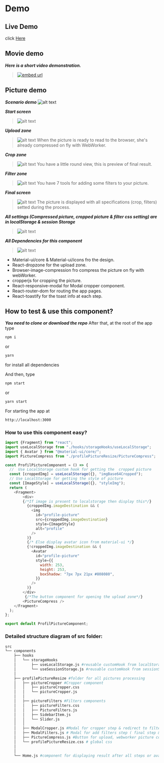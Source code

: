 
# Demo

## Live Demo

click [Here](https://reusable-upload-image-profil-component.netlify.app/)

## Movie demo

***Here is a short video demonstration.***
>[![embed url](/demo/demo-movie.png)](https://youtu.be/TMCp9p3-U4Q)

## Picture demo
***Scenario demo***
![alt text](/demo/demo-scenario.png)

***Start screen***
>![alt text](/demo/pict-init.png)

***Upload zone***
>![alt text](/demo/pict-upload.png)
When the picture is ready to read to the browser, she's already compressed on fly with WebWorker.

***Crop zone***
>![alt text](/demo/pict3.png)
You have a little round view, this is preview of final result.

***Filter zone***
>![alt text](/demo/pict4.png)
You have 7 tools for adding some filters to your picture.

***Final screen***
>![alt text](/demo/pict5.png)
The picture is displayed with all specifications (crop, filters) setted during the process.


***All settings (Compressed picture, cropped picture & filter css setting) are in localStorage & session Storage***
>![alt text](/demo/pict2.png)


***All Dependencies for this component***
>![alt text](/demo/dependencies.png)

- Material-ui/core & Material-ui/icons fro the design.
- React-dropzone for the upload zone.
- Browser-image-compression fro compress the picture on fly with webWorker.
- cropperjs for cropping the picture.
- React-responsive-modal for Modal cropper component.
- React-router-dom for routing the app pages.
- React-toastify for the toast info at each step.

## How to test & use this component?

***You need to clone or download the repo***
After that, at the root of the app type
```bash
npm i
```
or
``` bash
yarn
```
for install all dependencies

And then, type
``` bash
npm start
```
or
``` bash
yarn start
```
For starting the app at
``` bash
http://localhost:3000
```
### How to use this component easy?
```javascript
import {Fragment} from "react";
import useLocalStorage from "./hooks/storageHooks/useLocalStorage";
import { Avatar } from "@material-ui/core/";
import PictureCompress from "./profilePictureResize/PictureCompress";

const ProfilPictureComponent = () => {
  //  Use LocalStorage custom hook for getting the  cropped picture
  const [croppedImg] = useLocalStorage({}, "imgBase64Cropped");
  // Use LocalStorage for getting the style of picture
  const [ImageStyle] = useLocalStorage({}, "styleImg");
  return (
    <Fragment>
        <div>
        {/*If image is present to localstorage then display this*/}
          {croppedImg.imageDestination && (
            <img
              id="profile-picture"
              src={croppedImg.imageDestination}
              style={ImageStyle}
              alt="profile"
            />
          )}
          {/* Else display avatar icon from material-ui */}
          {!croppedImg.imageDestination && (
            <Avatar
              id="profile-picture"
              style={{
                width: 253,
                height: 253,
                boxShadow: "7px 7px 21px #808080",
              }}
            />
          )}
        </div>
         {/*The button component for opening the upload zone*/}
        <PictureCompress />
    </Fragment>
  );
};

export default ProfilPictureComponent;

```

### Detailed structure diagram of src folder:

```bash
src
└── components
    ├── hooks
    │   └── storageHooks
    │       ├── useLocalStorage.js #reusable customHook from localStorage
    │       └── useSessionStorage.js #reusable customHook from sessionStorage
    │
    ├── profilePictureResize #folder for all pictures processing
    │   ├── pictureCropper #Cropper component
    │   │   ├── pictureCropper.css
    │   │   └── pictureCropper.js
    │   │
    │   ├── pictureFilters #Filters components
    │   │   ├── pictureFilters.css
    │   │   ├── PictureFilters.js
    │   │   ├── SidebarItem.js
    │   │   └── Slider.js
    │   │
    │   ├── ModalCropper.js #Modal for cropper step & redirect to filters tools
    │   ├── ModalFilters.js # Modal for add filters step ( final step & redirect to Home)
    │   ├── PictureCompress.js #Button for upload, webworker picture compression "on fly" & redirect to cropper step.
    │   └── profilePictureResize.css # global css
    │
    │
    └── Home.js #component for displaying result after all steps or avatar if picture is not in localStorage
```
<!-- ### PWA RUM & Classic RUM version's

 ![alt text](/img/rum-version.png "RUM versions")


## Online Demo sites

### Free version
**You can try Classic React Ultimate Messenger ** **[here](https://react-ultimate-messenger.netlify.app/) **,

(The demo is not fully functional without the server started locally*)

### On donation version
**You can try also PWA React Ultimate Messenger** **[here](https://pwa-react-ultimate-messenger.netlify.app/) **.

(The demo is not fully functional without locally started servers*)

> *you can only send/receive messages if you have the server locally on your machine -
> I explain how to test the online version with your local version further in the documentation...


## Getting Started

Get started by **creating a new React App**.

### You have two options:

#### The first option is the auto-installation script, simple & fast.

>**You can use my bash script, this is a more fast & easy way to doing that!**
>
><a id="raw-url" href="https://github.com/rodolphe37/cra-react-ultimate-messenger/blob/main/react_ultimate_messenger_install_v1.2.1.zip">Download autoInstall script here</a>


***Here is a short video demonstration of how to use the script.***
>[![embed url](/img/demo-script.png)](https://youtu.be/glJNtVUDDcw)


#### The second option is to generate a new React App through the create-react-app tool manually.

**Generate a classic React template with integrated chat from npx command:**

create a folder, go to it and open your terminal from this folder of course,

For the moment there is **one line of code to do** before the creation of the React App...
```shell
git clone https://github.com/rodolphe37/cra-react-ultimate-messenger.git
```
After that, you can do the npx command which allows to install a classic React, but with the template option.

```shell
npx create-react-app my-app --template file:../path/to/your/template/folder/you/just/cloned/cra-react-ultimate-messenger
```

## Start your site

***Run the development server:***

go to your folder app
```shell
cd my-app
```

***If you have nvm installed:***

> the chat application requires at least version 12 of Node.js, the nvmrc file is initialized with version 14.15.1. If you have version 12 or higher everything will work fine!
> Otherwise you can change your Node version by simply doing:
> ```shell
> nvm use
> ```

At this stage, you have two lines of code to do:

 * *I made several scripts in the package.json so that everything is automatic!*

The first line is for initializing all servers
```shell
npm run initAll
```
> - This script will first install the necessary node_modules in the messages-images server, then create an images folder (in which the images sent in the chat will be sent), then rename the .env.example file to .env.
> - Then he will install the node_modules in the video chat server and rename the .env.example file to .env (for pwa version).
> - And finally, he will rename the .env.local.example file to .env.local in the React frontend folder.


And the second line is to start all the services.
```shell
npm run dev
```

  With this single line of code you will start
 > - the server that manages the chat (messages and images) on port 4000,
 > - the video chat (which can be optional, that's why it's separate) on port 4001 (for pwa version),
 > - as well as the classic React frontend on the classic port 3000.


Your site starts at `http://localhost:3000`.

### How to test your local version with the online version!

> * At this level of the tutorial, you have your backend server(s) and your site started and open at the classic address.
> You just have to open in another browser window the demo that corresponds to the version you just installed (link available at the top of the page).
> Then you just have to connect to the same room in both windows and start testing your version.

  ***The left window is the online (prod) version - The right window is your local (dev) version.***
 ![alt text](/img/test-classic.png "Remote test")

* **Enjoy!**


## To work with this version

 Open your App folder with your **usual editor** and **start making your React App as usual**! -->
<!--

- [x] Write the press release
- [ ] Update the website
- [ ] Contact the media

Here's a simple footnote,[^1] and here's a longer one.[^bignote]

[^1]: This is the first footnote.

[^bignote]: Here's one with multiple paragraphs and code.

    Indent paragraphs to include them in the footnote.

    `{ my code }`

    Add as many paragraphs as you like. -->
